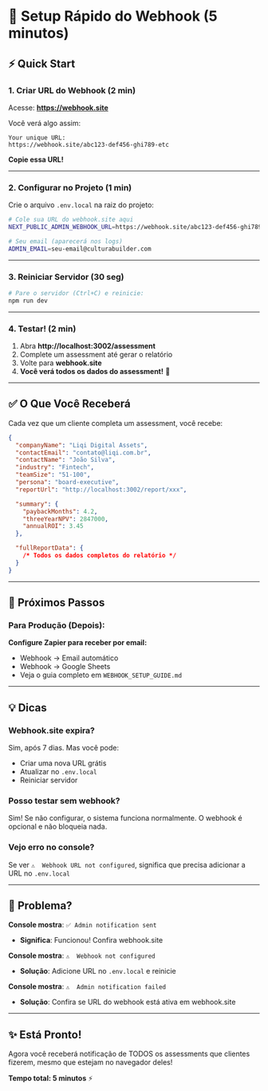# 🚀 Setup Rápido do Webhook (5 minutos)

## ⚡ Quick Start

### 1. Criar URL do Webhook (2 min)

Acesse: **https://webhook.site**

Você verá algo assim:
```
Your unique URL:
https://webhook.site/abc123-def456-ghi789-etc
```

**Copie essa URL!**

---

### 2. Configurar no Projeto (1 min)

Crie o arquivo `.env.local` na raiz do projeto:

```bash
# Cole sua URL do webhook.site aqui
NEXT_PUBLIC_ADMIN_WEBHOOK_URL=https://webhook.site/abc123-def456-ghi789-etc

# Seu email (aparecerá nos logs)
ADMIN_EMAIL=seu-email@culturabuilder.com
```

---

### 3. Reiniciar Servidor (30 seg)

```bash
# Pare o servidor (Ctrl+C) e reinicie:
npm run dev
```

---

### 4. Testar! (2 min)

1. Abra **http://localhost:3002/assessment**
2. Complete um assessment até gerar o relatório
3. Volte para **webhook.site**
4. **Você verá todos os dados do assessment!** 🎉

---

## ✅ O Que Você Receberá

Cada vez que um cliente completa um assessment, você recebe:

```json
{
  "companyName": "Liqi Digital Assets",
  "contactEmail": "contato@liqi.com.br",
  "contactName": "João Silva",
  "industry": "Fintech",
  "teamSize": "51-100",
  "persona": "board-executive",
  "reportUrl": "http://localhost:3002/report/xxx",

  "summary": {
    "paybackMonths": 4.2,
    "threeYearNPV": 2847000,
    "annualROI": 3.45
  },

  "fullReportData": {
    /* Todos os dados completos do relatório */
  }
}
```

---

## 🎯 Próximos Passos

### Para Produção (Depois):

**Configure Zapier para receber por email:**
- Webhook → Email automático
- Webhook → Google Sheets
- Veja o guia completo em `WEBHOOK_SETUP_GUIDE.md`

---

## 💡 Dicas

### Webhook.site expira?
Sim, após 7 dias. Mas você pode:
- Criar uma nova URL grátis
- Atualizar no `.env.local`
- Reiniciar servidor

### Posso testar sem webhook?
Sim! Se não configurar, o sistema funciona normalmente. O webhook é opcional e não bloqueia nada.

### Vejo erro no console?
Se ver `⚠️  Webhook URL not configured`, significa que precisa adicionar a URL no `.env.local`

---

## 🐛 Problema?

**Console mostra**: `✅ Admin notification sent`
- **Significa**: Funcionou! Confira webhook.site

**Console mostra**: `⚠️  Webhook not configured`
- **Solução**: Adicione URL no `.env.local` e reinicie

**Console mostra**: `⚠️  Admin notification failed`
- **Solução**: Confira se URL do webhook está ativa em webhook.site

---

## ✨ Está Pronto!

Agora você receberá notificação de TODOS os assessments que clientes fizerem, mesmo que estejam no navegador deles!

**Tempo total: 5 minutos** ⚡
